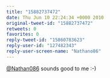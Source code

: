 ```yaml
---
title: "15882737472"
date: Thu Jun 10 22:24:34 +0000 2010
original-tweet-id: "15882737472"
retweets: 0
favorites: 0
reply-tweet-id: "15860783623"
reply-user-id: "127482343"
reply-user-screen-name: "Nathano86"
---
```

<a href="https://twitter.com/Nathan086">@Nathan086</a> sounds good to me :-)
